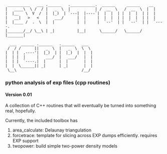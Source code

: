      __________   ___ .______   .___________.  ______     ______    __      
    |   ____\  \ /  / |   _  \  |           | /  __  \   /  __  \  |  |     
    |  |__   \  V  /  |  |_)  | `---|  |----`|  |  |  | |  |  |  | |  |     
    |   __|   >   <   |   ___/      |  |     |  |  |  | |  |  |  | |  |     
    |  |____ /  .  \  |  |          |  |     |  `--'  | |  `--'  | |  `----.
    |_______/__/ \__\ | _|          |__|      \______/   \______/  |_______|

      ___  ______ .______   .______   ___  
     /  / /      ||   _  \  |   _  \  \  \ 
    |  | |  ,----'|  |_)  | |  |_)  |  |  |
    |  | |  |     |   ___/  |   ___/   |  |
    |  | |  `----.|  |      |  |       |  |
    |  |  \______|| _|      | _|       |  |
     \__\                             /__/ 
### python analysis of exp files (cpp routines)


#### Version 0.01
A collection of C++ routines that will eventually be turned into something real, hopefully.

Currently, the included toolbox has
1. area_calculate: Delaunay triangulation
2. forcetrace: template for slicing across EXP dumps efficiently. requires EXP support
3. twopower: build simple two-power density models





